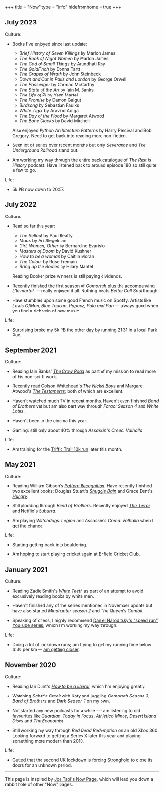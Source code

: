 +++
title = "Now"
type = "info"
hidefromhome = true
+++

## July 2023

Culture:

- Books I've enjoyed since last update:

  - _Brief History of Seven Killings_ by Marlon James
  - _The Book of Night Women_ by Marlon James
  - _The God of Small Things_ by Arundhati Roy
  - _The GoldFinch_ by Donna Tartt
  - _The Grapes of Wrath_ by John Steinbeck
  - _Down and Out in Paris and London_ by George Orwell
  - _The Passenger_ by Cormac McCarthy
  - _The State of the Art_ by Iain M. Banks
  - _The Life of Pi_ by Yann Martel
  - _The Promise_ by Damon Galgut
  - _Birdsong_ by Sebastian Faulks
  - _White Tiger_ by Aravind Adiga
  - _The Day of the Flood_ by Margaret Atwood
  - _The Bone Clocks_ by David Mitchell

  Also enjoyed _Python Architecture Patterns_ by Harry Percival and Bob Gregory.
  Need to get back into reading more non-fiction.

- Seen lot of series over recent months but only _Severance_ and _The
  Underground Railroad_ stand out.

- Am working my way through the entire back catalogue of _The Rest is History_
  podcast. Have listened back to around episode 180 so still quite a few to go.

Life:

- 5k PB now down to 20:57.

## July 2022

Culture:

- Read so far this year:

  - _The Sellout_ by Paul Beatty
  - _Maus_ by Art Siegelman
  - _Girl, Woman, Other_ by Bernardine Evaristo
  - _Masters of Doom_ by David Kushner
  - _How to be a woman_ by Caitlin Moran
  - _The Colour_ by Rose Tremain
  - _Bring up the Bodies_ by Hilary Mantel

  Reading Booker prize winners is still paying dividends.

- Recently finished the first season of _Gomorrah_ plus the accompanying
  _L'Immortal._ — really enjoyed it all. Nothing beats _Better Call Saul_
  though.

- Have stumbled upon some good French music on Spotify. Artists like _Lewis
  OfMan_, _Blue Toucan_, _Papooz_, _Polo and Pan_ — always good when you find a
  rich vein of new music.

Life:

- Surprising broke my 5k PB the other day by running 21:31 in a local Park Run.

## September 2021

Culture:

- Reading Iain Banks' [_The Crow Road_](https://www.librarything.com/work/40571)
  as part of my mission to read more of his non-sci-fi work.

- Recently read Colson Whitehead's
  [_The Nickel Boys_](https://www.librarything.com/work/22589660) and Margaret
  Atwood's [_The Testaments_](https://www.librarything.com/work/22568688); both
  of which are excellent.

- Haven't watched much TV in recent months. Haven't even finished _Band of
  Brothers_ yet but am also part way through _Fargo: Season 4_ and _White
  Lotus_.

- Haven't been to the cinema this year.

- Gaming: still only about 40% through _Assassin's Creed: Valhalla_.

Life:

- Am training for the [Triffic Trail 10k run](https://www.triffictrail.com/)
  later this month.

## May 2021

Culture:

- Reading William Gibson's
  [_Pattern Recognition_](https://www.librarything.com/work/610). Have recently
  finished two excellent books: Douglas Stuart's
  [_Shuggie Bain_](https://www.librarything.com/work/23737379) and Grace Dent's
  [_Hungry_](https://www.librarything.com/work/25666405).

- Still plodding through _Band of Brothers_. Recently enjoyed
  [_The Terror_](https://www.bbc.co.uk/iplayer/episodes/p0954ks6/the-terror) and
  Netflix's [_Suburra_](https://www.netflix.com/gb/title/80081537).

- Am playing _Watchdogs: Legion_ and _Assassin's Creed: Valhalla_ when I get the
  chance.

Life:

- Starting getting back into bouldering.

- Am hoping to start playing cricket again at Enfield Cricket Club.

## January 2021

Culture:

- Reading Zadie Smith's [_White Teeth_](http://www.librarything.com/work/5183)
  as part of an attempt to avoid exclusively reading books by white men.

- Haven't finished any of the series mentioned in November update but have also
  started _Mindhunter season 2_ and _The Queen's Gambit_.

- Speaking of chess, I highly recommend
  [Daniel Naroditsky's "speed run" YouTube series](https://www.youtube.com/watch?v=Ytkf3qZTj74&list=PLT1F2nOxLHOcmi_qi1BbY6axf5xLFEcit&ab_channel=DanielNaroditsky),
  which I'm working my way through.

Life:

- Doing a lot of lockdown runs; am trying to get my running time below 4:30 per
  km — [am getting closer](https://www.strava.com/athletes/31709197).

## November 2020

Culture:

- Reading Ian Dunt's
  [_How to be a liberal_](https://www.canburypress.com/products/how-to-be-a-liberal-by-ian-dunt-hardback-isbn9781912454419),
  which I'm enjoying greatly.

- Watching _Schitt's Creek_ with Katy and juggling _Gomorrah Season 3_, _Band of
  Brothers_ and _Dark Season 1_ on my own.

- Not started any new podcasts for a while --- am listening to old favourites
  like _Guardian: Today in Focus_, _Athletico Mince_, _Desert Island Discs_ and
  _The Economist_.

- Still working my way through _Red Dead Redemption_ on an old Xbox 360. Looking
  forward to getting a Series X later this year and playing something more
  modern than 2010.

Life:

- Gutted that the second UK lockdown is forcing
  [Stronghold](https://www.thestrongholduk.com/) to close its doors for an
  unknown period.

---

This page is inspired by [Joe Tsoi's Now Page](https://joetsoi.github.io/now/),
which will lead you down a rabbit hole of other "Now" pages.
